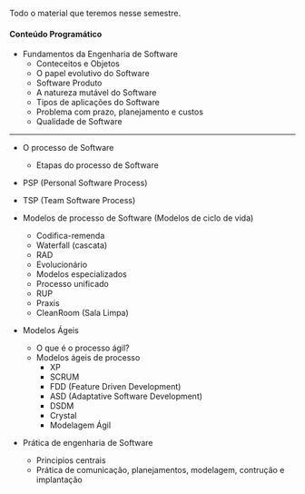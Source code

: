 Todo o material que teremos nesse semestre.

#### Conteúdo Programático
+ Fundamentos da Engenharia de Software
	+ Conteceitos e Objetos
	+ O papel evolutivo do Software
	+ Software Produto
	+ A natureza mutável do Software
	+ Tipos de aplicações do Software
	+ Problema com prazo, planejamento e custos
	+ Qualidade de Software

---

+ O processo de Software
	+ Etapas do processo de Software

+ PSP (Personal Software Process)
+ TSP (Team Software Process)

+ Modelos de processo de Software (Modelos de ciclo de vida)
	+ Codifica-remenda
	+ Waterfall (cascata)
	+ RAD
	+ Evolucionário
	+ Modelos especializados
	+ Processo unificado
	+ RUP
	+ Praxis
	+ CleanRoom (Sala Limpa)

+ Modelos Ágeis
	+ O que é o processo ágil?
	+ Modelos ágeis de processo
		+ XP
		+ SCRUM
		+ FDD (Feature Driven Development)
		+ ASD (Adaptative Software Development)
		+ DSDM
		+ Crystal
		+ Modelagem Ágil

+ Prática de engenharia de Software
	+ Principios centrais
	+ Prática de comunicação, planejamentos, modelagem, contrução e implantação
